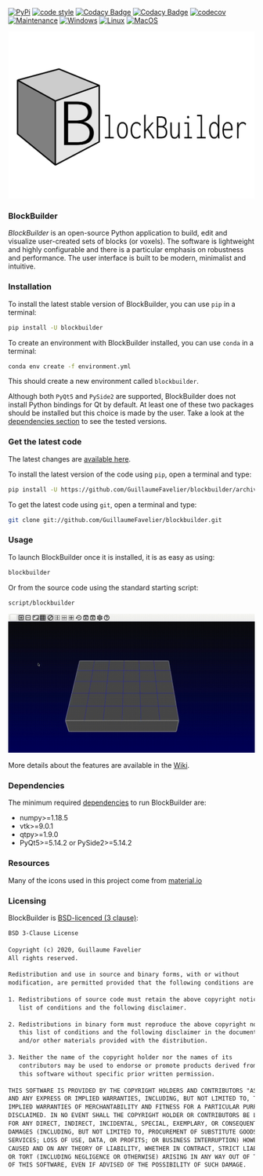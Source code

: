 [![PyPi](https://img.shields.io/pypi/v/blockbuilder?color=%231bcc1b)](https://pypi.org/project/blockbuilder/)
[![code style](https://img.shields.io/badge/code%20style-PEP8-green)](https://www.python.org/dev/peps/pep-0008/)
[![Codacy Badge](https://app.codacy.com/project/badge/Grade/2b132b99d65b4b358148b8284cdbf184)](https://www.codacy.com?utm_source=github.com&amp;utm_medium=referral&amp;utm_content=GuillaumeFavelier/blockbuilder&amp;utm_campaign=Badge_Grade)
[![Codacy Badge](https://app.codacy.com/project/badge/Coverage/2b132b99d65b4b358148b8284cdbf184)](https://www.codacy.com?utm_source=github.com&utm_medium=referral&utm_content=GuillaumeFavelier/blockbuilder&utm_campaign=Badge_Coverage)
[![codecov](https://codecov.io/gh/GuillaumeFavelier/blockbuilder/branch/master/graph/badge.svg?token=AjF30DFi0b)](https://codecov.io/gh/GuillaumeFavelier/blockbuilder)
[![Maintenance](https://github.com/GuillaumeFavelier/blockbuilder/workflows/Maintenance/badge.svg)](https://github.com/GuillaumeFavelier/blockbuilder/actions?query=workflow%3AMaintenance)
[![Windows](https://github.com/GuillaumeFavelier/blockbuilder/workflows/Windows/badge.svg)](https://github.com/GuillaumeFavelier/blockbuilder/actions?query=workflow%3AWindows)
[![Linux](https://github.com/GuillaumeFavelier/blockbuilder/workflows/Linux/badge.svg)](https://github.com/GuillaumeFavelier/blockbuilder/actions?query=workflow%3ALinux)
[![MacOS](https://github.com/GuillaumeFavelier/blockbuilder/workflows/MacOS/badge.svg)](https://github.com/GuillaumeFavelier/blockbuilder/actions?query=workflow%3AMacOS)

![logo](https://raw.githubusercontent.com/GuillaumeFavelier/blockbuilder/master/logo/logo.png)

### BlockBuilder

*BlockBuilder* is an open-source Python application to build, edit and visualize
user-created sets of blocks (or voxels). The software is lightweight and highly
configurable and there is a particular emphasis on robustness and performance.
The user interface is built to be modern, minimalist and intuitive.

### Installation

To install the latest stable version of BlockBuilder, you can use `pip` in a terminal:

```sh
pip install -U blockbuilder
```

To create an environment with BlockBuilder installed, you can use `conda` in a terminal:

```sh
conda env create -f environment.yml
```

This should create a new environment called `blockbuilder`.

Although both `PyQt5` and `PySide2` are supported, BlockBuilder does not install
Python bindings for Qt by default. At least one of these two packages should be installed
but this choice is made by the user. Take a look at the [dependencies section](#dependencies)
to see the tested versions.

### Get the latest code

The latest changes are [available here](changelog/latest.md).

To install the latest version of the code using `pip`, open a terminal and type:

```sh
pip install -U https://github.com/GuillaumeFavelier/blockbuilder/archive/master.zip
```

To get the latest code using `git`, open a terminal and type:

```sh
git clone git://github.com/GuillaumeFavelier/blockbuilder.git
```

### Usage

To launch BlockBuilder once it is installed, it is as easy as using:

```sh
blockbuilder
```

Or from the source code using the standard starting script:

```sh
script/blockbuilder
```

![demo](https://raw.githubusercontent.com/GuillaumeFavelier/blockbuilder/master/demo.gif)

More details about the features are available in the [Wiki](https://github.com/GuillaumeFavelier/blockbuilder/wiki).

### Dependencies

The minimum required [dependencies](requirements.txt) to run BlockBuilder are:

-   numpy>=1.18.5
-   vtk>=9.0.1
-   qtpy>=1.9.0
-   PyQt5>=5.14.2 or PySide2>=5.14.2

### Resources

Many of the icons used in this project come from [material.io](https://material.io/resources/icons/?style=outline)

### Licensing

BlockBuilder is [BSD-licenced (3 clause)](LICENSE):

```txt
BSD 3-Clause License

Copyright (c) 2020, Guillaume Favelier
All rights reserved.

Redistribution and use in source and binary forms, with or without
modification, are permitted provided that the following conditions are met:

1. Redistributions of source code must retain the above copyright notice, this
   list of conditions and the following disclaimer.

2. Redistributions in binary form must reproduce the above copyright notice,
   this list of conditions and the following disclaimer in the documentation
   and/or other materials provided with the distribution.

3. Neither the name of the copyright holder nor the names of its
   contributors may be used to endorse or promote products derived from
   this software without specific prior written permission.

THIS SOFTWARE IS PROVIDED BY THE COPYRIGHT HOLDERS AND CONTRIBUTORS "AS IS"
AND ANY EXPRESS OR IMPLIED WARRANTIES, INCLUDING, BUT NOT LIMITED TO, THE
IMPLIED WARRANTIES OF MERCHANTABILITY AND FITNESS FOR A PARTICULAR PURPOSE ARE
DISCLAIMED. IN NO EVENT SHALL THE COPYRIGHT HOLDER OR CONTRIBUTORS BE LIABLE
FOR ANY DIRECT, INDIRECT, INCIDENTAL, SPECIAL, EXEMPLARY, OR CONSEQUENTIAL
DAMAGES (INCLUDING, BUT NOT LIMITED TO, PROCUREMENT OF SUBSTITUTE GOODS OR
SERVICES; LOSS OF USE, DATA, OR PROFITS; OR BUSINESS INTERRUPTION) HOWEVER
CAUSED AND ON ANY THEORY OF LIABILITY, WHETHER IN CONTRACT, STRICT LIABILITY,
OR TORT (INCLUDING NEGLIGENCE OR OTHERWISE) ARISING IN ANY WAY OUT OF THE USE
OF THIS SOFTWARE, EVEN IF ADVISED OF THE POSSIBILITY OF SUCH DAMAGE.
```
